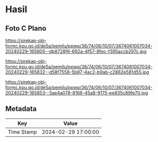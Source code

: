 # Hasil

## Foto C Plano

https://sirekap-obj-formc.kpu.go.id/de5a/pemilu/ppwp/36/74/06/10/07/3674061007034-20240229-165805--db8728f6-692a-4f57-8fec-f395accb297c.jpg

https://sirekap-obj-formc.kpu.go.id/de5a/pemilu/ppwp/36/74/06/10/07/3674061007034-20240229-165832--d58f7558-5b97-4ac2-b9ab-c2862e581d55.jpg

https://sirekap-obj-formc.kpu.go.id/de5a/pemilu/ppwp/36/74/06/10/07/3674061007034-20240229-165853--3ae4a078-8166-45a8-9175-ee835c89fe70.jpg


## Metadata

| Key        | Value               |
| ---------- | ------------------- |
| Time Stamp | 2024-02-29 17:00:00 |



